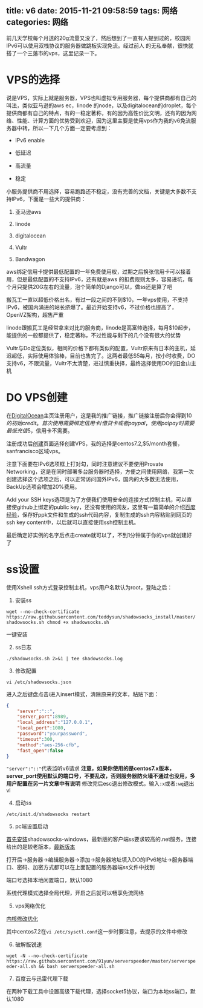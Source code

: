 title: v6
date: 2015-11-21 09:58:59
tags: 网络
categories: 网络
---

前几天学校每个月送的20g流量又没了，然后想到了一直有人提到过的，校园网IPv6可以使用双栈协议的服务器做跳板实现免流。经过前人 的无私奉献，很快就搭了一个三藩市的vps，这里记录一下。

# VPS的选择 #

说是VPS，实际上就是服务器，VPS也叫虚拟专用服务器，每个提供商都有自己的叫法，类似亚马逊的aws ec，linode 的node，以及digitalocean的droplet，每个提供商都有自己的特点，有的一稳定著称，有的因为高性价比文明，还有的因为网络、性能、计算方面的优势受到欢迎，因为这里主要是使用vps作为我的v6免流服务器中转，所以一下几个方面一定要考虑到：
<!--more-->
- IPv6 enable

- 低延迟

- 高流量

- 稳定

小服务提供商不用选择，容易跑路还不稳定，没有完善的文档，关键是大多数不支持IPv6，下面是一些大的提供商：

1. 亚马逊aws

2. linode

3. digitalocean

4. Vultr

5. Bandwagon

aws绑定信用卡提供最低配置的一年免费使用权，过期之后换张信用卡可以接着用，但是最低配置的不支持IPv6，还有就是aws 的扣费规则太多，容易进坑，每个月只提供20G左右的流量，泡个简单的Django可以，做ss还是算了吧

搬瓦工一直以超低价格出名，有过一段之间的不到$10，一年vps使用，不支持IPv6，被国内涌进的站长挤爆了。最近开始支持v6，不过价格也提高了，OpenVZ架构，超售严重

linode跟搬瓦工是经常拿来对比的服务商，linode是高富帅选择，每月$10起步，能提供的一般都提供了，稳定著称，不过性能与剩下的几个没有很大的优势

Vultr与Do定位类似，相同的价格下都有类似的配置，Vultr原来有日本的主机，延迟超低，实际使用体验棒，目前也售完了。这两者最低$5每月，按小时收费，DO支持v6，不限流量，Vultr不太清楚，进过慎重抉择，最终选择使用DO的旧金山主机


# DO VPS创建 #

在[DigitalOcean](https://m.do.co/c/2e32147dc5fa)主页注册用户，这是我的推广链接，推广链接注册后你会得到$10的初始credit。首次使用需要绑定信用卡/借贷卡或者paypal，使用palpay时需要最低充值$5，信用卡不需要。

注册成功后[创建](https://cloud.digitalocean.com/droplets/)页面选择创建VPS，我的选择是centos7.2,$5/month套餐，sanfrancisco区域vps。


注意下面要在IPv6选项框上打对勾，同时注意建议不要使用Provate Networking，这是在同时部署多台服务器时选择，方便之间使用网络，我第一次创建选择这个选项之后，可以正常访问国外IPv6，国内的大多数无法使用，BackUp选项会增加20%费用。


Add your SSH keys选项是为了方便我们使用安全的连接方式控制主机，可以直接使github上绑定的public key，还没有使用的网友，这里有一篇简单的介绍[百度经验](http://jingyan.baidu.com/article/ea24bc39b42ec2da62b331df.html)，保存好ppk文件和生成的ssh代码内容，复制生成的ssh内容粘贴到网页的ssh key content中，以后就可以直接使用ssh控制主机。

最后确定好实例的名字后点击create就可以了，不到1分钟属于你的vps就创建好了


# ss设置 #


使用Xshell ssh方式登录控制主机，vps用户名默认为root，登陆之后：

1. 安装ss

`wget --no-check-certificate https://raw.githubusercontent.com/teddysun/shadowsocks_install/master/shadowsocks.sh
chmod +x shadowsocks.sh`

一键安装


2. ss日志

`./shadowsocks.sh 2>&1 | tee shadowsocks.log`

3. 修改配置

`vi /etc/shadowsocks.json`

进入之后键盘点击i进入insert模式，清除原来的文本，粘贴下面：

```json
{
    "server":"::",
    "server_port":8989,
    "local_address":"127.0.0.1",
    "local_port":1080,
    "password":"yourpassword",
    "timeout":300,
    "method":"aes-256-cfb",
    "fast_open":false
}
```

`"server":"::"`代表监听v6请求
**注意，如果你使用的是centos7.x版本，server_port使用默认的端口号，不要乱改，否则服务器防火墙不通过也没用，多用户配置在另一片文章中有说明**
修改完后esc退出修改模式，输入`:x`或者`:wq`退出vi


4. 启动ss

`/etc/init.d/shadowsocks restart`

5. pc端设置启动

[首先安装](https://github.com/shadowsocks/shadowsocks-windows/releases/download/2.5/Shadowsocks-win-2.5.zip)shadowsocks-windows，最新版的客户端ss要求较高的.net服务，连接给出的是较老版本，[最新版本](https://github.com/shadowsocks/shadowsocks-windows/releases)

打开后->服务器->编辑服务器->添加->服务器地址填入DO的IPv6地址->服务器端口、密码、加密方式都可以在上面配置的服务器端ss文件中找到

端口号选择本地闲置端口，默认1080

系统代理模式选择全局代理，开启之后就可以畅享免流网络

5. vps网络优化

[内核修改优化](http://yooooh.net/2015/10/10/ipv6-shadowsocks/)

其中centos7.2在`vi /etc/sysctl.conf`这一步时要注意，去提示的文件中修改

6. 破解版锐速

`wget -N --no-check-certificate https://raw.githubusercontent.com/91yun/serverspeeder/master/serverspeeder-all.sh && bash serverspeeder-all.sh`


7. 百度云与迅雷代理下载

在两种下载工具中设置高级下载代理，选择socket5协议，端口为本地ss端口，默认1080
